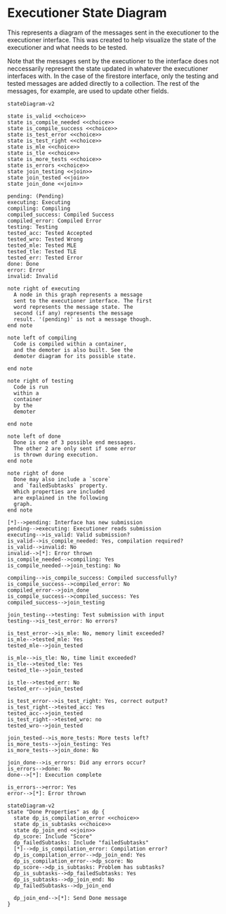# Executioner State Diagram

This represents a diagram of the messages sent in the executioner to the
executioner interface. This was created to help visualize the state of the
executioner and what needs to be tested.

Note that the messages sent by the executioner to the interface does not
neccessarily represent the state updated in whatever the executioner interfaces
with. In the case of the firestore interface, only the testing and tested
messages are added directly to a collection. The rest of the messages, for
example, are used to update other fields.

```mermaid 
stateDiagram-v2

state is_valid <<choice>>
state is_compile_needed <<choice>>
state is_compile_success <<choice>>
state is_test_error <<choice>>
state is_test_right <<choice>>
state is_mle <<choice>>
state is_tle <<choice>>
state is_more_tests <<choice>>
state is_errors <<choice>>
state join_testing <<join>>
state join_tested <<join>>
state join_done <<join>>

pending: (Pending)
executing: Executing
compiling: Compiling
compiled_success: Compiled Success
compiled_error: Compiled Error
testing: Testing
tested_acc: Tested Accepted
tested_wro: Tested Wrong
tested_mle: Tested MLE
tested_tle: Tested TLE
tested_err: Tested Error
done: Done
error: Error
invalid: Invalid

note right of executing
  A node in this graph represents a message
  sent to the executioner interface. The first
  word represents the message state. The
  second (if any) represents the message 
  result. '(pending)' is not a message though.
end note

note left of compiling
  Code is compiled within a container,
  and the demoter is also built. See the 
  demoter diagram for its possible state.

end note

note right of testing
  Code is run 
  within a
  container
  by the
  demoter

end note

note left of done
  Done is one of 3 possible end messages.
  The other 2 are only sent if some error
  is thrown during execution.
end note

note right of done
  Done may also include a `score`
  and `failedSubtasks` property.
  Which properties are included
  are explained in the following
  graph.
end note

[*]-->pending: Interface has new submission
pending-->executing: Executioner reads submission
executing-->is_valid: Valid submission?
is_valid-->is_compile_needed: Yes, compilation required?
is_valid-->invalid: No
invalid-->[*]: Error thrown
is_compile_needed-->compiling: Yes
is_compile_needed-->join_testing: No

compiling-->is_compile_success: Compiled successfully?
is_compile_success-->compiled_error: No
compiled_error-->join_done
is_compile_success-->compiled_success: Yes
compiled_success-->join_testing

join_testing-->testing: Test submission with input
testing-->is_test_error: No errors?

is_test_error-->is_mle: No, memory limit exceeded?
is_mle-->tested_mle: Yes
tested_mle-->join_tested 

is_mle-->is_tle: No, time limit exceeded?
is_tle-->tested_tle: Yes
tested_tle-->join_tested

is_tle-->tested_err: No
tested_err-->join_tested

is_test_error-->is_test_right: Yes, correct output? 
is_test_right-->tested_acc: Yes
tested_acc-->join_tested
is_test_right-->tested_wro: no
tested_wro-->join_tested

join_tested-->is_more_tests: More tests left?
is_more_tests-->join_testing: Yes
is_more_tests-->join_done: No

join_done-->is_errors: Did any errors occur?
is_errors-->done: No
done-->[*]: Execution complete

is_errors-->error: Yes
error-->[*]: Error thrown

```
```mermaid
stateDiagram-v2
state "Done Properties" as dp {
  state dp_is_compilation_error <<choice>>
  state dp_is_subtasks <<choice>>
  state dp_join_end <<join>>
  dp_score: Include "Score"
  dp_failedSubtasks: Include "failedSubtasks"
  [*]-->dp_is_compilation_error: Compilation error?
  dp_is_compilation_error-->dp_join_end: Yes
  dp_is_compilation_error-->dp_score: No
  dp_score-->dp_is_subtasks: Problem has subtasks?
  dp_is_subtasks-->dp_failedSubtasks: Yes
  dp_is_subtasks-->dp_join_end: No
  dp_failedSubtasks-->dp_join_end

  dp_join_end-->[*]: Send Done message
}
```
